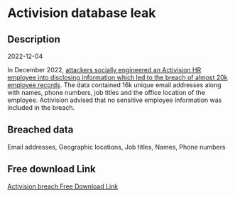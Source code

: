 # Activision database leak

## Description

2022-12-04

In December 2022, <a href="https://www.bleepingcomputer.com/news/security/hacker-leaks-alleged-activision-employee-data-on-cybercrime-forum/" target="_blank" rel="noopener">attackers socially engineered an Activision HR employee into disclosing information which led to the breach of almost 20k employee records</a>. The data contained 16k unique email addresses along with names, phone numbers, job titles and the office location of the employee. Activision advised that no sensitive employee information was included in the breach.

## Breached data

Email addresses, Geographic locations, Job titles, Names, Phone numbers

## Free download Link

[Activision breach Free Download Link](https://tinyurl.com/2b2k277t)